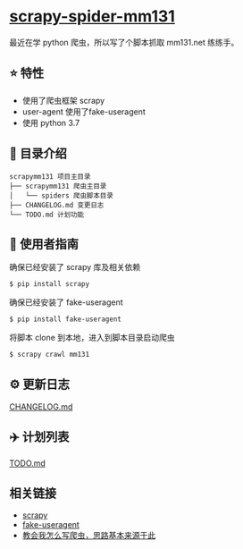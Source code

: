 # [scrapy-spider-mm131](https://github.com/cuevven/scrapy-spider-mm131)

最近在学 python 爬虫，所以写了个脚本抓取 mm131.net 练练手。

## :star: 特性

- 使用了爬虫框架 scrapy
- user-agent 使用了fake-useragent
- 使用 python 3.7

## :open_file_folder: 目录介绍

```
scrapymm131 项目主目录
├── scrapymm131 爬虫主目录
│   └── spiders 爬虫脚本目录
├── CHANGELOG.md 变更日志
└── TODO.md 计划功能
```

## :rocket: 使用者指南

确保已经安装了 scrapy 库及相关依赖

```bash
$ pip install scrapy
```

确保已经安装了 fake-useragent

```bash
$ pip install fake-useragent
```

将脚本 clone 到本地，进入到脚本目录启动爬虫

```bash
$ scrapy crawl mm131
```

## :gear: 更新日志
[CHANGELOG.md](./CHANGELOG.md)

## :airplane: 计划列表
[TODO.md](./TODO.md)

## 相关链接

- [scrapy](https://github.com/scrapy/scrapy)
- [fake-useragent](https://github.com/hellysmile/fake-useragent)
- [教会我怎么写爬虫，思路基本来源于此](http://www.scrapyd.cn)
